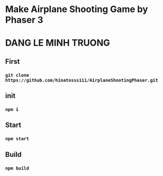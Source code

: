 # Make Airplane Shooting Game by Phaser 3
# DANG LE MINH TRUONG
## First
### `git clone https://github.com/hinatosss111/AirplaneShootingPhaser.git`
## init
### `npm i`
## Start
### `npm start`
## Build
### `npm build`
